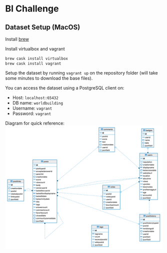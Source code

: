 # BI Challenge


## Dataset Setup (MacOS)


Install [brew](https://brew.sh/)

Install virtualbox and vagrant
```
brew cask install virtualbox
brew cask install vagrant
```

Setup the dataset by running `vagrant up` on the repository folder (will take some minutes to download the base files).

You can access the dataset using a PostgreSQL client on:
 * Host: `localhost:65432`
 * DB name: `worldbuilding`
 * Username: `vagrant`
 * Password: `vagrant`

Diagram for quick reference:
![db_diagram](https://github.com/Triggerise/bi-challenge/blob/master/bi-challenge-diagram.png?raw=true)
